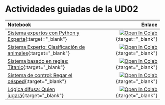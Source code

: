 # Actividades guiadas de la UD02

| Notebook                                                     |                                                       Enlace |
| :----------------------------------------------------------- | -----------------------------------------------------------: |
| [Sistema expertos con Python y Experta](https://github.com/martinezpenya/MIA-IABD-2425/blob/main/UD02/notebooks/0.-SEPythonYExperta.ipynb){:target="_blank"} | [![Open In Colab](https://colab.research.google.com/assets/colab-badge.svg)](https://colab.research.google.com/github/martinezpenya/MIA-IABD-2425/blob/main/UD02/notebooks/0.-SEPythonYExperta.ipynb){:target="_blank"} |
| [Sistema Experto: Clasificación de animales](https://github.com/martinezpenya/MIA-IABD-2425/blob/main/UD02/notebooks/1.-animals_ES.ipynb){:target="_blank"} | [![Open In Colab](https://colab.research.google.com/assets/colab-badge.svg)](https://colab.research.google.com/github/martinezpenya/MIA-IABD-2425/blob/main/UD02/notebooks/1.-animals_ES.ipynb){:target="_blank"} |
| [Sistema basado en reglas: Titanic](https://github.com/martinezpenya/MIA-IABD-2425/blob/main/UD02/notebooks/2.-titanic_ES.ipynb){:target="_blank"} | [![Open In Colab](https://colab.research.google.com/assets/colab-badge.svg)](https://colab.research.google.com/github/martinezpenya/MIA-IABD-2425/blob/main/UD02/notebooks/2.-titanic_ES.ipynb){:target="_blank"} |
| [Sistema de control: Regar el césped](https://github.com/martinezpenya/MIA-IABD-2425/blob/main/UD02/notebooks/3.-regar_gespa_ES.ipynb){:target="_blank"} | [![Open In Colab](https://colab.research.google.com/assets/colab-badge.svg)](https://colab.research.google.com/github/martinezpenya/MIA-IABD-2425/blob/main/UD02/notebooks/3.-regar_gespa_ES.ipynb){:target="_blank"} |
| [Lógica difusa: Quien jugará](https://github.com/martinezpenya/MIA-IABD-2425/blob/main/UD02/notebooks/4.-qui_jugara_ES.ipynb){:target="_blank"} | [![Open In Colab](https://colab.research.google.com/assets/colab-badge.svg)](https://colab.research.google.com/github/martinezpenya/MIA-IABD-2425/blob/main/UD02/notebooks/4.-qui_jugara_ES.ipynb){:target="_blank"} |
